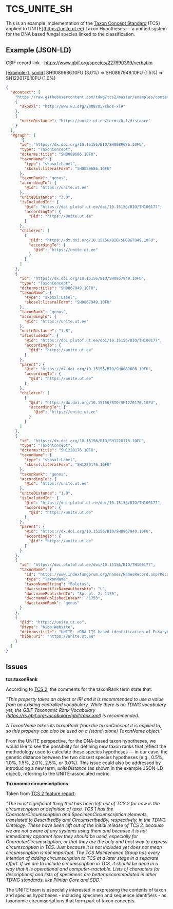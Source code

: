 # TCS_UNITE_SH

This is an example implementation of the [Taxon Concept Standard](https://github.com/tdwg/tcs2/tree/master/docs/tcs-terms) (TCS) applied to UNITE](https://unite.ut.ee) Taxon Hypotheses — a unified system for the DNA based fungal species linked to the classification.


## Example (JSON-LD)

GBIF record link - https://www.gbif.org/species/227690399/verbatim

[[example-1.jsonld]](https://github.com/kessya/TCS_UNITE_SH/blob/main/examples/example-1.jsonld) SH0089686.10FU (3.0%) => SH0867949.10FU (1.5%) => SH1220176.10FU (1.0%)

```json
{
  "@context": [
    "https://raw.githubusercontent.com/tdwg/tcs2/master/examples/context.jsonld",
    {
      "skosxl": "http://www.w3.org/2008/05/skos-xl#"
    },
    {
      "uniteDistance": "https://unite.ut.ee/terms/0.1/distance"
    }
  ],
  "@graph": [
       {
      "id": "https://dx.doi.org/10.15156/BIO/SH0089686.10FU",
      "type": "TaxonConcept",
      "dcterms:title": "SH0089686.10FU",
      "taxonName": {
        "type": "skosxl:Label",
        "skosxl:literalForm": "SH0089686.10FU"
      },
      "taxonRank": "genus",
      "accordingTo": {
        "@id": "https://unite.ut.ee"
      },
      "uniteDistance": "3.0",
      "isIncludedIn": {
        "@id": "https://doi.plutof.ut.ee/doi/10.15156/BIO/TH100177",
        "accordingTo": {
          "@id": "https://unite.ut.ee"
        }
      },
      "children": [
        {
          "@id": "https://dx.doi.org/10.15156/BIO/SH0867949.10FU",
          "accordingTo": {
            "@id": "https://unite.ut.ee"
          }
        }
      ]
    },
    {
      "id": "https://dx.doi.org/10.15156/BIO/SH0867949.10FU",
      "type": "TaxonConcept",
      "dcterms:title": "SH0867949.10FU",
      "taxonName": {
        "type": "skosxl:Label",
        "skosxl:literalForm": "SH0867949.10FU"
      },
      "taxonRank": "genus",
      "accordingTo": {
        "@id": "https://unite.ut.ee"
      },
      "uniteDistance": "1.5",
      "isIncludedIn": {
        "@id": "https://doi.plutof.ut.ee/doi/10.15156/BIO/TH100177",
        "accordingTo": {
          "@id": "https://unite.ut.ee"
        }
      },
      "parent": {
        "@id": "https://dx.doi.org/10.15156/BIO/SH0089686.10FU",
        "accordingTo": {
          "@id": "https://unite.ut.ee"
        }
      },
      "children": [
        {
          "@id": "https://dx.doi.org/10.15156/BIO/SH1220176.10FU",
          "accordingTo": {
            "@id": "https://unite.ut.ee"
          }
        }
      ]
    },
    {
      "id": "https://dx.doi.org/10.15156/BIO/SH1220176.10FU",
      "type": "TaxonConcept",
      "dcterms:title": "SH1220176.10FU",
      "taxonName": {
        "type": "skosxl:Label",
        "skosxl:literalForm": "SH1220176.10FU"
      },
      "taxonRank": "genus",
      "accordingTo": {
        "@id": "https://unite.ut.ee"
      },
      "uniteDistance": "1.0",
      "isIncludedIn": {
        "@id": "https://doi.plutof.ut.ee/doi/10.15156/BIO/TH100177",
        "accordingTo": {
          "@id": "https://unite.ut.ee"
        }
      },
      "parent": {
        "@id": "https://dx.doi.org/10.15156/BIO/SH0867949.10FU",
        "accordingTo": {
          "@id": "https://unite.ut.ee"
        }
      }
    },
    {
      "id": "https://doi.plutof.ut.ee/doi/10.15156/BIO/TH100177",
      "taxonName": {
        "id": "https://www.indexfungorum.org/names/NamesRecord.asp?RecordID=17175",
        "type": "TaxonName",
        "taxonNameString": "Boletus",
        "dwc:scientificNameAuthorship": "L",
        "dwc:namePublishedIn": "Sp. pl. 2: 1176",
        "dwc:namePublishedInYear": "1753",
        "dwc:taxonRank": "genus"
      }
    },
    {
      "@id": "https://unite.ut.ee",
      "@type": "bibo:Website",
      "dcterms:title": "UNITE: rDNA ITS based identification of Eukaryotes and their communication via DOIs",
      "bibo:uri": "https://unite.ut.ee"
    }
  ]
}
```


## Issues

**tcs:taxonRank**

According to [TCS 2](https://github.com/tdwg/tcs2/tree/master/docs/tcs-terms), the comments for the taxonRank term state that:

*"This property takes an object or IRI and it is recommended to use a value from an existing controlled vocabulary. While there is no TDWG vocabulary yet, the GBIF Taxonomic Rank Vocabulary (https://rs.gbif.org/vocabulary/gbif/rank.xml) is recommended.*

*A TaxonName takes its taxonRank from the taxonConcept it is applied to, so this property can also be used on a (stand-alone) TaxonName object."*

From the UNITE perspective, for the DNA-based taxon hypotheses, we would like to see the possibility for defining new taxon ranks that reflect the methodology used to calculate these species hypotheses — in our case, the genetic distance between the two closest species hypotheses (e.g., 0.5%, 1.0%, 1.5%, 2.0%, 2.5%, or 3.0%). This issue could also be addressed by introducing a new term, *uniteDistance* (as shown in the example JSON-LD object), referring to the UNITE-associated metric.

**Taxonomic circumscriptions**

Taken from [TCS 2 feature report](https://github.com/tdwg/tcs2/tree/master/docs/feature-report):

*"The most significant thing that has been left out of TCS 2 for now is the circumscription or definition of taxa. TCS 1 has the CharacterCircumscription and SpecimenCircumscription elements, translated to DescribedBy and CircumscribedBy, respectively, in the TDWG Ontology. These have been left out of the initial release of TCS 2, because we are not aware of any systems using them and because it is not immediately apparent how they should be used, especially for CharacterCircumscription, or that they are the only and best way to express circumscription in TCS. Just because it is not included yet does not mean circumscription is not important. The TCS Maintenance Group has every intention of adding circumscription to TCS at a later stage in a separate effort. If we are to include circumscription in TCS, it should be done in a way that it is operational and computer-tractable. Lists of characters (or descriptions) and lists of specimens are better accommodated in other TDWG standards, like Plinian Core and SDD."*

The UNITE team is especially interested in expressing the contents of taxon and species hypotheses - including specimen and sequence identifiers - as taxonomic circumscriptions that form part of taxon concepts.
